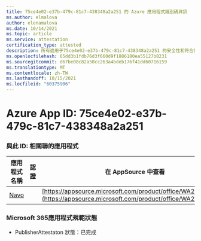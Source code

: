 ```yaml
---
title: 75ce4e02-e37b-479c-81c7-438348a2a251 的 Azure 應用程式識別碼資訊
ms.author: elmalova
author: elenamalova
ms.date: 10/14/2021
ms.topic: article
ms.service: attestation
certification_type: attested
description: 所有適用于75ce4e02-e37b-479c-81c7-438348a2a251 的安全性和符合性資訊資訊。
ms.openlocfilehash: 65dd3b1fdb76d3f660d9f1886180ea55127b8231
ms.sourcegitcommit: d67be08c82a50cc263a4bdeb176f41dd60716159
ms.translationtype: MT
ms.contentlocale: zh-TW
ms.lasthandoff: 10/15/2021
ms.locfileid: "60375906"
---
```

# <a name="azure-app-id-75ce4e02-e37b-479c-81c7-438348a2a251"></a>Azure App ID: 75ce4e02-e37b-479c-81c7-438348a2a251


### <a name="apps-associated-with-this-id"></a>與此 ID: 相關聯的應用程式
| **應用程式名稱** | **認證** | **在 AppSource 中查看** |
|--------------|---------------|-----------------------|
| [Navo](https://docs.microsoft.com/microsoft-365-app-certification/forward/WA200001047) |  | [https://appsource.microsoft.com/product/office/WA200001047](https://appsource.microsoft.com/product/office/WA200001047) |

### <a name="microsoft-365-app-compliance-status"></a>Microsoft 365應用程式規範狀態
- PublisherAttestaton 狀態：已完成
